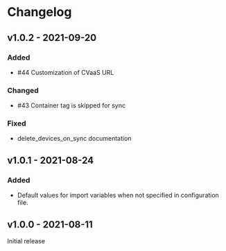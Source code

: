 # Changelog

## v1.0.2 - 2021-09-20

### Added

- #44 Customization of CVaaS URL

### Changed

- #43 Container tag is skipped for sync

### Fixed

- delete_devices_on_sync documentation

## v1.0.1 - 2021-08-24

### Added

- Default values for import variables when not specified in configuration file.

## v1.0.0 - 2021-08-11

Initial release
